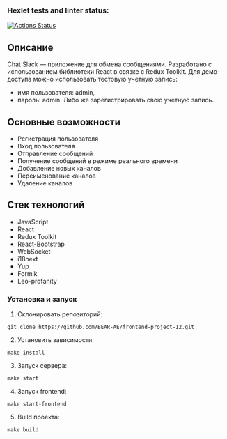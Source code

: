 ### Hexlet tests and linter status:
[![Actions Status](https://github.com/BEAR-AE/frontend-project-12/actions/workflows/hexlet-check.yml/badge.svg)](https://github.com/BEAR-AE/frontend-project-12/actions)

## Описание

Chat Slack — приложение для обмена сообщениями. Разработано с использованием библиотеки React в связке с Redux Toolkit. 
Для демо-доступа можно использовать тестовую учетную запись: 
- имя пользователя: admin, 
- пароль: admin. 
Либо же зарегистрировать свою учетную запись.

## Основные возможности

- Регистрация пользователя
- Вход пользователя
- Отправление сообщений
- Получение сообщений в режиме реального времени
- Добавление новых каналов
- Переименование каналов
- Удаление каналов

## Стек технологий

- JavaScript
- React
- Redux Toolkit
- React-Bootstrap
- WebSocket
- i18next
- Yup
- Formik
- Leo-profanity

### Установка и запуск

1. Склонировать репозиторий:

```
git clone https://github.com/BEAR-AE/frontend-project-12.git
```

2. Установить зависимости:

```
make install
```

3. Запуск сервера:

```
make start
```

4. Запуск frontend:

```
make start-frontend
```

5. Build проекта:

```
make build
```
